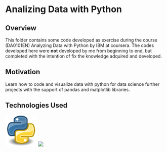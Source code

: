 # Analizing Data with Python
## Overview
This folder contains some code developed as exercise during the course (DA0101EN) Analyzing Data with Python by IBM at coursera.
The codes developed here were **not** developed by me from beginning to end, but completed with the intention of fix the knowledge adquired and developed.

## Motivation
Learn how to code and visualize data with python for data science further projects with the support of pandas and matplotlib libraries.

## Technologies Used
<img src="/images/python.png" height="100">  <img src="/images/matplot.jpeg" height="100">





